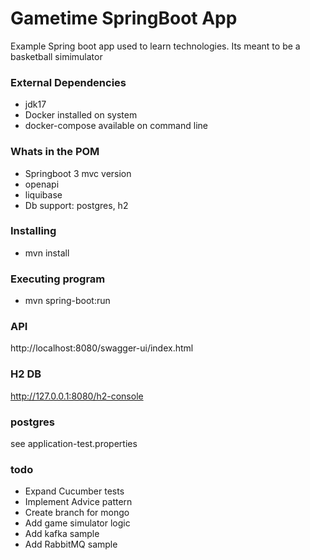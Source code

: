 # Gametime SpringBoot App
Example Spring boot app used to learn technologies.
Its meant to be a basketball simimulator

### External Dependencies
* jdk17
* Docker installed on system
* docker-compose available on command line

### Whats in the POM
* Springboot 3 mvc version
* openapi
* liquibase
* Db support: postgres, h2

### Installing
* mvn install

### Executing program
* mvn spring-boot:run

### API
http://localhost:8080/swagger-ui/index.html

### H2 DB
http://127.0.0.1:8080/h2-console

### postgres
see application-test.properties



### todo
* Expand Cucumber tests
* Implement Advice pattern
* Create branch for mongo
* Add game simulator logic
* Add kafka sample
* Add RabbitMQ sample



